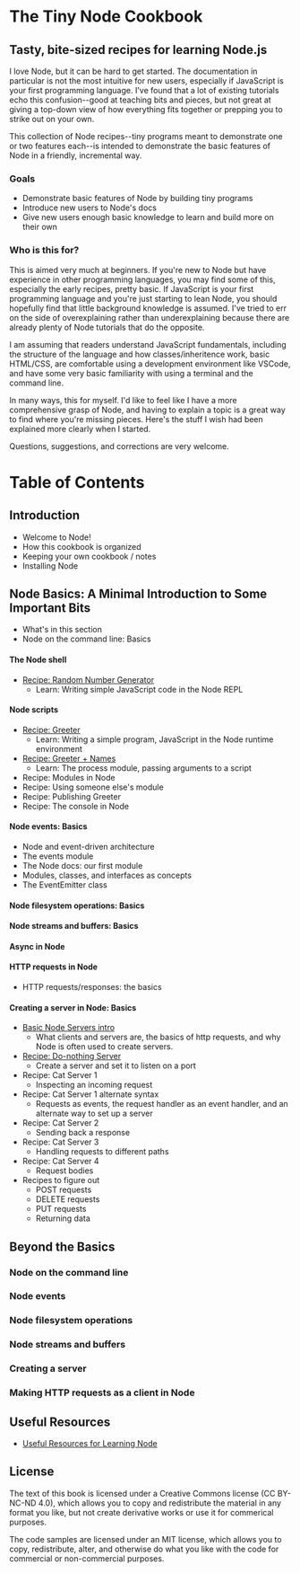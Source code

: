 # The Tiny Node Cookbook
## Tasty, bite-sized recipes for learning Node.js

I love Node, but it can be hard to get started. The documentation in particular is not the most intuitive for new users, especially if JavaScript is your first programming language. I've found that a lot of existing tutorials echo this confusion--good at teaching bits and pieces, but not great at giving a top-down view of how everything fits together or prepping you to strike out on your own. 

This collection of Node recipes--tiny programs meant to demonstrate one or two features each--is intended to demonstrate the basic features of Node in a friendly, incremental way.

### Goals

* Demonstrate basic features of Node by building tiny programs
* Introduce new users to Node's docs
* Give new users enough basic knowledge to learn and build more on their own

### Who is this for?

This is aimed very much at beginners. If you're new to Node but have experience in other programming languages, you may find some of this, especially the early recipes, pretty basic. If JavaScript is your first programming language and you're just starting to lean Node, you should hopefully find that little background knowledge is assumed. I've tried to err on the side of overexplaining rather than underexplaining because there are already plenty of Node tutorials that do the opposite.

I am assuming that readers understand JavaScript fundamentals, including the structure of the language and how classes/inheritence work, basic HTML/CSS, are comfortable using a development environment like VSCode, and have some very basic familiarity with using a terminal and the command line.

In many ways, this for myself. I'd like to feel like I have a more comprehensive grasp of Node, and having to explain a topic is a great way to find where you're missing pieces. Here's the stuff I wish had been explained more clearly when I started.

Questions, suggestions, and corrections are very welcome. 

# Table of Contents

## Introduction

* Welcome to Node!
* How this cookbook is organized
* Keeping your own cookbook / notes
* Installing Node

## Node Basics: A Minimal Introduction to Some Important Bits

* What's in this section
* Node on the command line: Basics

#### The Node shell
  * [Recipe: Random Number Generator](https://github.com/bkager/Node-cookbook/blob/main/recipe-random-number-generator.md)
    * Learn: Writing simple JavaScript code in the Node REPL
  
#### Node scripts
  * [Recipe: Greeter](https://github.com/bkager/Node-cookbook/blob/main/recipe-greeter.md)
    * Learn: Writing a simple program, JavaScript in the Node runtime environment  
  * [Recipe: Greeter + Names](https://github.com/bkager/Node-cookbook/blob/main/recipe-name-greeter.md)
    * Learn: The process module, passing arguments to a script
  * Recipe: Modules in Node
  * Recipe: Using someone else's module
  * Recipe: Publishing Greeter
  * Recipe: The console in Node
#### Node events: Basics
  * Node and event-driven architecture
  * The events module
  * The Node docs: our first module
  * Modules, classes, and interfaces as concepts
  * The EventEmitter class
#### Node filesystem operations: Basics
#### Node streams and buffers: Basics
#### Async in Node
#### HTTP requests in Node
   * HTTP requests/responses: the basics
#### Creating a server in Node: Basics
   * [Basic Node Servers intro](https://github.com/bkager/Node-cookbook/blob/main/discussion-intro-to-servers.md)
     * What clients and servers are, the basics of http requests, and why Node is often used to create servers.
   * [Recipe: Do-nothing Server](https://github.com/bkager/Node-cookbook/blob/main/recipe-do-nothing-server.md)
      * Create a server and set it to listen on a port   
   * Recipe: Cat Server 1
      * Inspecting an incoming request
   * Recipe: Cat Server 1 alternate syntax
      * Requests as events, the request handler as an event handler, and an alternate way to set up a server
   * Recipe: Cat Server 2
      * Sending back a response
   * Recipe: Cat Server 3
      * Handling requests to different paths
   * Recipe: Cat Server 4
      * Request bodies
   * Recipes to figure out
      * POST requests
      * DELETE requests
      * PUT requests
      * Returning data

## Beyond the Basics

### Node on the command line
### Node events
### Node filesystem operations
### Node streams and buffers
### Creating a server
### Making HTTP requests as a client in Node

## Useful Resources

* [Useful Resources for Learning Node](https://github.com/bkager/Node-cookbook/blob/main/resources.md)

## License

The text of this book is licensed under a Creative Commons license (CC BY-NC-ND 4.0), which allows you to copy and redistribute the material in any format you like, but not create derivative works or use it for commerical purposes.

The code samples are licensed under an MIT license, which allows you to copy, redistribute, alter, and otherwise do what you like with the code for commercial or non-commercial purposes. 
